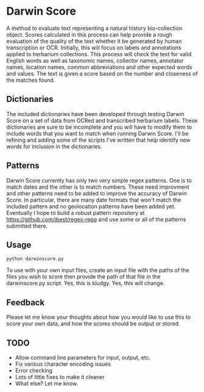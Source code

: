 # Darwin Score

A method to evaluate text representing a natural history bio-collection object. Scores calculated in this process can help provide a rough evaluation of the quality of the text whether it be generated by human transcription or OCR. Initially, this will focus on labels and annotations applied to herbarium collections. This process will check the text for valid English words as well as taxonomic names, collector names, annotator names, location names, common abbreviations and other expected words and values. The text is given a score based on the number and closeness of the matches found.

## Dictionaries


The included dictionaries have been developed through testing Darwin Score on a set of data from OCRed and transcribed herbarium labels. These dictionaries are sure to be incomplete and you will have to modify them to include words that you want to match when running Darwin Score. I'll be refining and adding some of the scripts I've written that help identify new words for inclusion in the dictionaries.

## Patterns

Darwin Score currently has only two very simple regex patterns. One is to match dates and the other is to match numbers. These need improvment and other patterns need to be added to improve the accuracy of Darwin Score. In particular, there are many date formats that won't match the included pattern and no geolocation patterns have been added yet. Eventually I hope to build a robust pattern repository at https://github.com/jbest/regex-repo and use some or all of the patterns submitted there.


## Usage

	python darwinscore.py

To use with your own input files, create an input file with the paths of the files you wish to score then provide the path of that file in the darwinscore.py script. Yes, this is kludgy. Yes, this will change.

## Feedback

Please let me know your thoughts about how you would like to use this to score your own data, and how the scores should be output or stored.

## TODO

- Allow command line parameters for input, output, etc.
- Fix various character encoding issues
- Error checking
- Lots of little fixes to make it cleaner
- What else? Let me know.